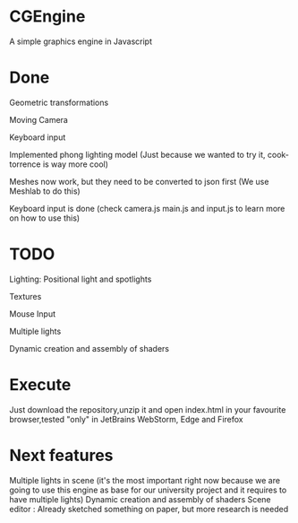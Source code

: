 # CGEngine
A simple graphics engine in Javascript

# Done 

Geometric transformations

Moving Camera

Keyboard input

Implemented phong lighting model (Just because we wanted to try it, cook-torrence is way more cool)

Meshes now work, but they need to be converted to json first (We use Meshlab to do this)

Keyboard input is done (check camera.js main.js and input.js to learn more on how to use this) 


# TODO  

Lighting: Positional light and spotlights

Textures

Mouse Input 

Multiple lights

Dynamic creation and assembly of shaders

# Execute

Just download the repository,unzip it and open index.html in your favourite browser,tested "only" in JetBrains WebStorm, Edge and Firefox

# Next features

Multiple lights in scene (it's the most important right now because we are going to use this engine as base for our university project and it requires to have multiple lights)
Dynamic creation and assembly of shaders
Scene editor : Already sketched something on paper, but more research is needed

